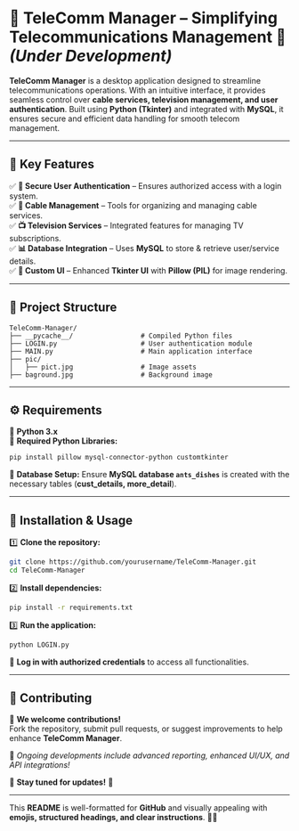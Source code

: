

# 📡 **TeleComm Manager** – **Simplifying Telecommunications Management** 🚀 *(Under Development)*  

**TeleComm Manager** is a desktop application designed to streamline telecommunications operations. With an intuitive interface, it provides seamless control over **cable services, television management, and user authentication**. Built using **Python (Tkinter)** and integrated with **MySQL**, it ensures secure and efficient data handling for smooth telecom management.  

---

## 🌟 **Key Features**  

✅ **🔐 Secure User Authentication** – Ensures authorized access with a login system.  
✅ **📡 Cable Management** – Tools for organizing and managing cable services.  
✅ **📺 Television Services** – Integrated features for managing TV subscriptions.  
✅ **📊 Database Integration** – Uses **MySQL** to store & retrieve user/service details.  
✅ **🎨 Custom UI** – Enhanced **Tkinter UI** with **Pillow (PIL)** for image rendering.  

---

## 📂 **Project Structure**  
```
TeleComm-Manager/
├── __pycache__/                 # Compiled Python files
├── LOGIN.py                     # User authentication module
├── MAIN.py                      # Main application interface
├── pic/
│   ├── pict.jpg                 # Image assets
├── baground.jpg                 # Background image
```

---

## ⚙️ **Requirements**  

📌 **Python 3.x**  
📌 **Required Python Libraries:**  
```sh
pip install pillow mysql-connector-python customtkinter
```  
📌 **Database Setup:** Ensure **MySQL database `ants_dishes`** is created with the necessary tables (**cust_details, more_detail**).  

---

## 🚀 **Installation & Usage**  

1️⃣ **Clone the repository:**  
```sh
git clone https://github.com/yourusername/TeleComm-Manager.git  
cd TeleComm-Manager  
```  
2️⃣ **Install dependencies:**  
```sh
pip install -r requirements.txt  
```  
3️⃣ **Run the application:**  
```sh
python LOGIN.py  
```  
🔑 **Log in with authorized credentials** to access all functionalities.  

---

## 🤝 **Contributing**  

📢 **We welcome contributions!**  
Fork the repository, submit pull requests, or suggest improvements to help enhance **TeleComm Manager**.  

🔧 *Ongoing developments include advanced reporting, enhanced UI/UX, and API integrations!*  

📌 **Stay tuned for updates!** 🚀  

---

This **README** is well-formatted for **GitHub** and visually appealing with **emojis, structured headings, and clear instructions**. 🎯✨
